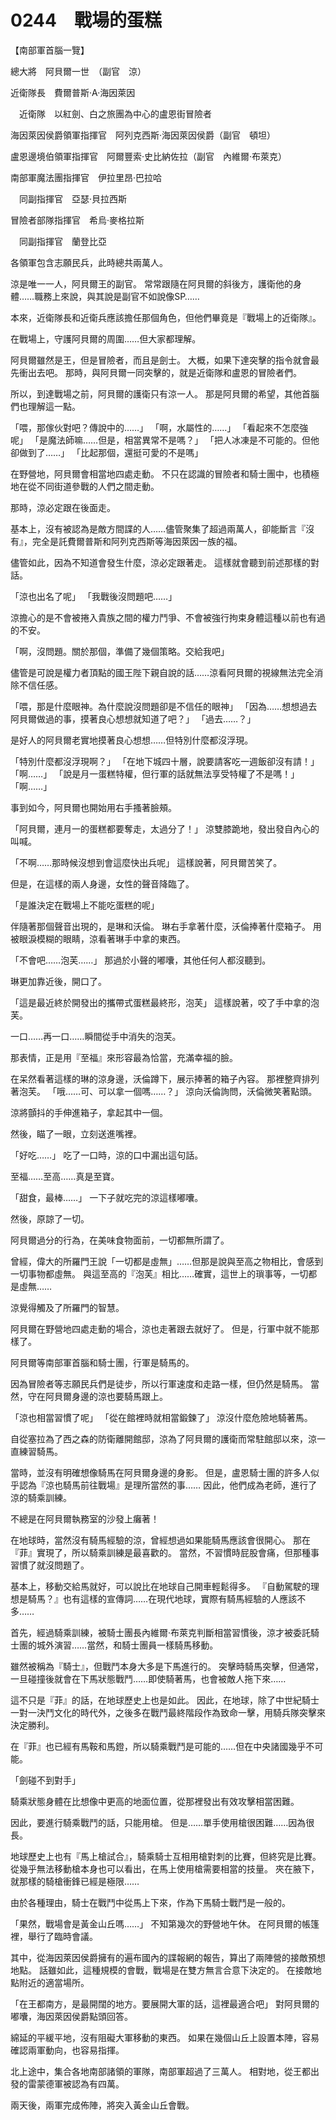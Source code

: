 # 0244　戰場的蛋糕

【南部軍首腦一覽】

總大將　阿貝爾一世　（副官　涼）

近衛隊長　費爾普斯·A·海因萊因

　近衛隊　以紅劍、白之旅團為中心的盧恩街冒險者

海因萊因侯爵領軍指揮官　阿列克西斯·海因萊因侯爵（副官　頓坦）

盧恩邊境伯領軍指揮官　阿爾豐索·史比納佐拉（副官　內維爾·布萊克）

南部軍魔法團指揮官　伊拉里昂·巴拉哈

　同副指揮官　亞瑟·貝拉西斯

冒險者部隊指揮官　希烏·麥格拉斯

　同副指揮官　蘭登比亞

各領軍包含志願民兵，此時總共兩萬人。

涼是唯一一人，阿貝爾王的副官。
常常跟隨在阿貝爾的斜後方，護衛他的身體……職務上來說，與其說是副官不如說像SP……

本來，近衛隊長和近衛兵應該擔任那個角色，但他們畢竟是『戰場上的近衛隊』。

在戰場上，守護阿貝爾的周圍……但大家都理解。

阿貝爾雖然是王，但是冒險者，而且是劍士。
大概，如果下達突擊的指令就會最先衝出去吧。
那時，與阿貝爾一同突擊的，就是近衛隊和盧恩的冒險者們。

所以，到達戰場之前，阿貝爾的護衛只有涼一人。
那是阿貝爾的希望，其他首腦們也理解這一點。

「喂，那傢伙對吧？傳說中的……」
「啊，水屬性的……」
「看起來不怎麼強呢」
「是魔法師嘛……但是，相當異常不是嗎？」
「把人冰凍是不可能的。但他卻做到了……」
「比起那個，還挺可愛的不是嗎」

在野營地，阿貝爾會相當地四處走動。
不只在認識的冒險者和騎士團中，也積極地在從不同街道參戰的人們之間走動。

那時，涼必定跟在後面走。

基本上，沒有被認為是敵方間諜的人……儘管聚集了超過兩萬人，卻能斷言『沒有』，完全是託費爾普斯和阿列克西斯等海因萊因一族的福。

儘管如此，因為不知道會發生什麼，涼必定跟著走。
這樣就會聽到前述那樣的對話。

「涼也出名了呢」
「我戰後沒問題吧……」

涼擔心的是不會被捲入貴族之間的權力鬥爭、不會被強行拘束身體這種以前也有過的不安。

「啊，沒問題。關於那個，準備了幾個策略。交給我吧」

儘管是可說是權力者頂點的國王陛下親自說的話……涼看阿貝爾的視線無法完全消除不信任感。

「喂，那是什麼眼神。為什麼說沒問題卻是不信任的眼神」
「因為……想想過去阿貝爾做過的事，摸著良心想想就知道了吧？」
「過去……？」

是好人的阿貝爾老實地摸著良心想想……但特別什麼都沒浮現。

「特別什麼都沒浮現啊？」
「在地下城四十層，說要請客吃一週飯卻沒有請！」
「啊……」
「說是月一蛋糕特權，但行軍的話就無法享受特權了不是嗎！」
「啊……」

事到如今，阿貝爾也開始用右手搔著臉頰。

「阿貝爾，連月一的蛋糕都要奪走，太過分了！」
涼雙膝跪地，發出發自內心的叫喊。

「不啊……那時候沒想到會這麼快出兵呢」
這樣說著，阿貝爾苦笑了。

但是，在這樣的兩人身邊，女性的聲音降臨了。

「是誰決定在戰場上不能吃蛋糕的呢」

伴隨著那個聲音出現的，是琳和沃倫。
琳右手拿著什麼，沃倫捧著什麼箱子。
用被眼淚模糊的眼睛，涼看著琳手中拿的東西。

「不會吧……泡芙……」
那過於小聲的嘟囔，其他任何人都沒聽到。

琳更加靠近後，開口了。

「這是最近終於開發出的攜帶式蛋糕最終形，泡芙」
這樣說著，咬了手中拿的泡芙。

一口……再一口……瞬間從手中消失的泡芙。

那表情，正是用『至福』來形容最為恰當，充滿幸福的臉。

在呆然看著這樣的琳的涼身邊，沃倫蹲下，展示捧著的箱子內容。
那裡整齊排列著泡芙。
「哦……可、可以拿一個嗎……？」
涼向沃倫詢問，沃倫微笑著點頭。

涼將顫抖的手伸進箱子，拿起其中一個。

然後，瞄了一眼，立刻送進嘴裡。

「好吃……」
吃了一口時，涼的口中漏出這句話。

至福……至高……真是至寶。

「甜食，最棒……」
一下子就吃完的涼這樣嘟囔。

然後，原諒了一切。

阿貝爾過分的行為，在美味食物面前，一切都無所謂了。

曾經，偉大的所羅門王說「一切都是虛無」……但那是說與至高之物相比，會感到一切事物都虛無。
與這至高的『泡芙』相比……確實，這世上的瑣事等，一切都是虛無……

涼覺得觸及了所羅門的智慧。

阿貝爾在野營地四處走動的場合，涼也走著跟去就好了。
但是，行軍中就不能那樣了。

阿貝爾等南部軍首腦和騎士團，行軍是騎馬的。

因為冒險者等志願民兵們是徒步，所以行軍速度和走路一樣，但仍然是騎馬。
當然，守在阿貝爾身邊的涼也要騎馬跟上。

「涼也相當習慣了呢」
「從在館裡時就相當鍛鍊了」
涼沒什麼危險地騎著馬。

自從塞拉為了西之森的防衛離開館邸，涼為了阿貝爾的護衛而常駐館邸以來，涼一直練習騎馬。

當時，並沒有明確想像騎馬在阿貝爾身邊的身影。
但是，盧恩騎士團的許多人似乎認為『涼也騎馬前往戰場』是理所當然的事……
因此，他們成為老師，進行了涼的騎乘訓練。

不總是在阿貝爾執務室的沙發上癱著！

在地球時，當然沒有騎馬經驗的涼，曾經想過如果能騎馬應該會很開心。
那在『菲』實現了，所以騎乘訓練是最喜歡的。
當然，不習慣時屁股會痛，但那種事習慣了就沒問題了。

基本上，移動交給馬就好，可以說比在地球自己開車輕鬆得多。
『自動駕駛的理想是騎馬？』也有這樣的宣傳詞……在現代地球，實際有騎馬經驗的人應該不多……

首先，經過騎乘訓練，被騎士團長內維爾·布萊克判斷相當習慣後，涼才被委託騎士團的城外演習……當然，和騎士團員一樣騎馬移動。

雖然被稱為『騎士』，但戰鬥本身大多是下馬進行的。
突擊時騎馬突擊，但通常，一旦碰撞後就會在下馬狀態戰鬥……即使騎著馬，也會被敵人拖下來……

這不只是『菲』的話，在地球歷史上也是如此。
因此，在地球，除了中世紀騎士一對一決鬥文化的時代外，之後多在戰鬥最終階段作為致命一擊，用騎兵隊突擊來決定勝利。

在『菲』也已經有馬鞍和馬鐙，所以騎乘戰鬥是可能的……但在中央諸國幾乎不可能。

「劍碰不到對手」

騎乘狀態身體在比想像中更高的地面位置，從那裡發出有效攻擊相當困難。

因此，要進行騎乘戰鬥的話，只能用槍。
但是……單手使用槍很困難……因為很長。

地球歷史上也有『馬上槍試合』，騎乘騎士互相用槍對刺的比賽，但終究是比賽。
從幾乎無法移動槍本身也可以看出，在馬上使用槍需要相當的技量。
夾在腋下，就那樣的騎槍衝鋒已經是極限……

由於各種理由，騎士在戰鬥中從馬上下來，作為下馬騎士戰鬥是一般的。

「果然，戰場會是黃金山丘嗎……」
不知第幾次的野營地午休。
在阿貝爾的帳篷裡，舉行了臨時會議。

其中，從海因萊因侯爵擁有的遍布國內的諜報網的報告，算出了兩陣營的接敵預想地點。
話雖如此，這種規模的會戰，戰場是在雙方無言合意下決定的。
在接敵地點附近的適當場所。

「在王都南方，是最開闊的地方。要展開大軍的話，這裡最適合吧」
對阿貝爾的嘟囔，海因萊因侯爵點頭回答。

綿延的平緩平地，沒有阻礙大軍移動的東西。
如果在幾個山丘上設置本陣，容易確認兩軍動向，也容易指揮。

北上途中，集合各地南部諸領的軍隊，南部軍超過了三萬人。
相對地，從王都出發的雷蒙德軍被認為有四萬。

兩天後，兩軍完成佈陣，將突入黃金山丘會戰。